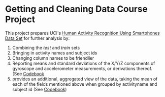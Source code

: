 # Getting and Cleaning Data Course Project

This project prepares UCI's [Human Activity Recognition Using Smartphones Data Set](http://archive.ics.uci.edu/ml/datasets/Human+Activity+Recognition+Using+Smartphones) for further analysis by:
1. Combining the _test_ and _train_ sets
2. Bringing in activity names and subject ids
3. Changing column names to be friendlier
4. Reporting means and standard deviations of the X/Y/Z components of gyroscope and accelerometer measurements, or derivations thereof. (See [Codebook](Codebook.md#set-1)
5. provides an additional, aggregated view of the data, taking the mean of each of the fields mentioned above when grouped by activityname and subject id (See [Codebook](Codebook.md#set-2))
